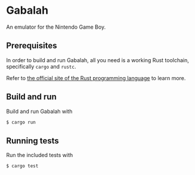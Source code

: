 # Gabalah

An emulator for the Nintendo Game Boy.

## Prerequisites

In order to build and run Gabalah, all you need is 
a working Rust toolchain, specifically `cargo` and `rustc`.

Refer to [the official site of the Rust programming language](https://www.rust-lang.org) 
to learn more.

## Build and run

Build and run Gabalah with

``` sh
$ cargo run
```

## Running tests

Run the included tests with

``` sh
$ cargo test
```